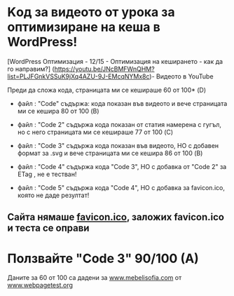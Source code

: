 # Kод за видеото от урока за оптимизиране на кеша в WordPress!
[WordPress Оптимизация - 12/15 - Оптимизация на кеширането - как да го направим?] (https://youtu.be/JNcBMFWnQHM?list=PLJFGnkVSSuK9jXq4AZU-9J-EMcqNYMx8c)- Видеото в YouTube

Преди да сложа кода, страницата ми се кешираше 60 от 100* (D)

* файл : "Code" съдържа: кода показан във видеото и вече страницата ми се кешира 80 от 100 (B)

* файл : "Code 2"  съдържа кода показан от статия намерена с гугъл, но с него страницата ми се кешираше 77 от 100  (C)

* файл : "Code 3"  съдържа кода показан във видеотo, НО с добавен формат за .svg и вече страницата ми се кешира 86 от 100 (B)

* файл : "Code 4"  съдържа кода "Code 3", НО с добавка от "Code 2" за ETag , не е тестван!

* файл : "Code 5" съдържа кода "Code 4", НО с добавка за favicon.ico, която не даде резултат! 

## Сайта нямаше [favicon.ico](https://codex.wordpress.org/Creating_a_Favicon), заложих favicon.ico и теста се оправи 

# Ползвайте "Code 3" 90/100 (A)

Даните за 60 от 100 са дадени за www.mebelisofia.com от www.webpagetest.org

